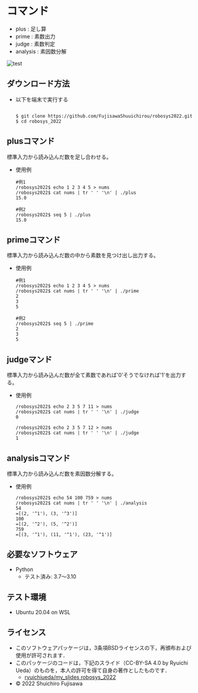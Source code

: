 # コマンド
* plus     : 足し算
* prime    : 素数出力
* judge    : 素数判定
* analysis : 素因数分解

![test](https://github.com/FujisawaShuuichirou/robosys2022/actions/workflows/test.yml/badge.svg)

## ダウンロード方法
* 以下を端末で実行する
  ```

  $ git clone https://github.com/FujisawaShuuichirou/robosys2022.git
  $ cd robosys_2022

  ```

## plusコマンド

標準入力から読み込んだ数を足し合わせる。

* 使用例
  ```
  #例1
  /robosys2022$ echo 1 2 3 4 5 > nums
  /robosys2022$ cat nums | tr ' ' '\n' | ./plus
  15.0

  #例2
  /robosys2022$ seq 5 | ./plus
  15.0
  ```

## primeコマンド

標準入力から読み込んだ数の中から素数を見つけ出し出力する。

* 使用例
  ```
  #例1
  /robosys2022$ echo 1 2 3 4 5 > nums
  /robosys2022$ cat nums | tr ' ' '\n' | ./prime
  2
  3
  5

  #例2
  /robosys2022$ seq 5 | ./prime
  2
  3
  5
  ```

## judgeマンド

標準入力から読み込んだ数が全て素数であれば'0'そうでなければ'1'を出力する。

* 使用例
  ```
  /robosys2022$ echo 2 3 5 7 11 > nums
  /robosys2022$ cat nums | tr ' ' '\n' | ./judge
  0
  
  /robosys2022$ echo 2 3 5 7 12 > nums
  /robosys2022$ cat nums | tr ' ' '\n' | ./judge
  1
  ```

## analysisコマンド

標準入力から読み込んだ数を素因数分解する。

* 使用例
  ```
  /robosys2022$ echo 54 100 759 > nums
  /robosys2022$ cat nums | tr ' ' '\n' | ./analysis
  54
  =[(2, '^1'), (3, '^3')]
  100
  =[(2, '^2'), (5, '^2')]
  759
  =[(3, '^1'), (11, '^1'), (23, '^1')]
  ```

## 必要なソフトウェア
* Python
  * テスト済み: 3.7〜3.10

## テスト環境
* Ubuntu 20.04 on WSL

## ライセンス
* このソフトウェアパッケージは，3条項BSDライセンスの下，再頒布および使用が許可されます．
* このパッケージのコードは，下記のスライド（CC-BY-SA 4.0 by Ryuichi Ueda）のものを，本人の許可を得て自身の著作としたものです．
     * [ryuichiueda/my_slides robosys_2022](https://github.com/ryuichiueda/my_slides/tree/master/robosys_2022)
* © 2022 Shuichiro Fujisawa

